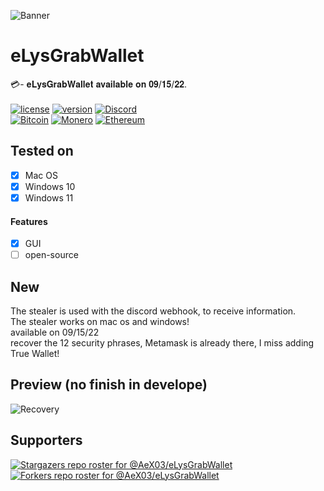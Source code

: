 ![Banner](https://github.com/AeX03/eLysGrabWallet/blob/main/picture/eLysGrabWallet.png)

# eLysGrabWallet
💳- 𝐞𝐋𝐲𝐬𝐆𝐫𝐚𝐛𝐖𝐚𝐥𝐥𝐞𝐭 𝐚𝐯𝐚𝐢𝐥𝐚𝐛𝐥𝐞 𝐨𝐧 𝟎𝟗/𝟏𝟓/𝟐𝟐.
<br>
<br>
[![license](https://img.shields.io/badge/license-MIT-brightgreen.svg)](https://github.com/AeX03/eLysGrabWallet)
[![version](https://img.shields.io/badge/version-3.0-blue.svg)](https://github.com/AeX03/eLysGrabWallet)
[![Discord](https://img.shields.io/discord/979349329909264414?label=Discord&logo=Discord)](http://discord.gg/xpaxKBEx9t)
<br>
[![Bitcoin](https://img.shields.io/badge/Bitcoin-accepted%20payment-red)](https://img.shields.io/badge/-bc1qsa9hpku5un9uksf8eg6u6qrukyyvddu07e8kmj-lightgrey)
[![Monero](https://img.shields.io/badge/Monero-accepted%20payment-orange)](https://img.shields.io/badge/-8Bo121p2BE8YLN6RoXfggi5Vtjqn5TCvgChopRRRczKtgXLbbWyz6mfMXhteKa7MpJRuxiUtxTmZFZiD8upBL4PsLSf9BPQ-lightgrey)
[![Ethereum](https://img.shields.io/badge/Ethereum-accepted%20payment-blue)](https://img.shields.io/badge/-0x9E85b764DEb1988b9F722Bb292Bf88f2D090026D-lightgrey)

## Tested on
- [x] Mac OS
- [x] Windows 10
- [x] Windows 11
#### Features
- [x] GUI
- [ ] open-source

## New
The stealer is used with the discord webhook, to receive information.
<br>
The stealer works on mac os and windows!
<br>
available on 09/15/22
<br>
recover the 12 security phrases, Metamask is already there, I miss adding True Wallet!

## Preview (no finish in develope)
![Recovery](https://github.com/AeX03/eLysGrabWallet/blob/main/picture/stealer.png)


## Supporters
[![Stargazers repo roster for @AeX03/eLysGrabWallet](https://reporoster.com/stars/dark/AeX03/eLysGrabWallet)](https://github.com/AeX03/eLysGrabWallet/stargazers)
[![Forkers repo roster for @AeX03/eLysGrabWallet](https://reporoster.com/forks/dark/AeX03/eLysGrabWallet)](https://github.com/AeX03/eLysGrabWallet/network/members)
